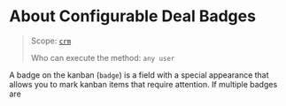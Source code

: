 # About Configurable Deal Badges

> Scope: [`crm`](../../../../../scopes/permissions.md)
>
> Who can execute the method: `any user`

A badge on the kanban (`badge`) is a field with a special appearance that allows you to mark kanban items that require attention. If multiple badges are
